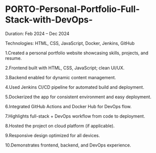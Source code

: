 # PORTO-Personal-Portfolio-Full-Stack-with-DevOps-
Duration: Feb 2024 – Dec 2024

Technologies: HTML, CSS, JavaScript, Docker, Jenkins, GitHub

1.Created a personal portfolio website showcasing skills, projects, and resume.

2.Frontend built with HTML, CSS, JavaScript; clean UI/UX.

3.Backend enabled for dynamic content management.

4.Used Jenkins CI/CD pipeline for automated build and deployment.

5.Dockerized the app for consistent environment and easy deployment.

6.Integrated GitHub Actions and Docker Hub for DevOps flow.

7.Highlights full-stack + DevOps workflow from code to deployment.

8.Hosted the project on cloud platform (if applicable).

9.Responsive design optimized for all devices.

10.Demonstrates frontend, backend, and DevOps experience.

